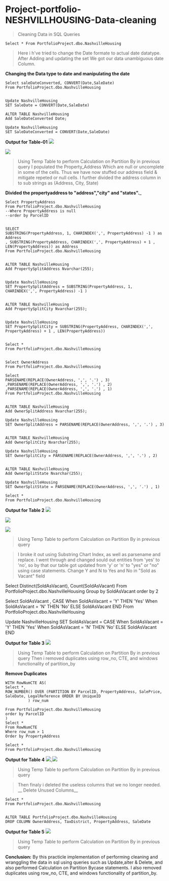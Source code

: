 # Project-portfolio-NESHVILLHOUSING-Data-cleaning

>Cleaning Data in SQL Queries


	Select * From PortfolioProject.dbo.NashvilleHousing
  
> Here i h've tried to change the Date formate to actual date datatype.  
> After Adding and updating the set We got our data unambiguous date Column.

__Changing the Data type to date and manipulating the date__


	Select saleDateConverted, CONVERT(Date,SaleDate)
	From PortfolioProject.dbo.NashvilleHousing

	
	Update NashvilleHousing
	SET SaleDate = CONVERT(Date,SaleDate)

<!--If it doesn't Update properly-->

	ALTER TABLE NashvilleHousing
	Add SaleDateConverted Date;

	Update NashvilleHousing
	SET SaleDateConverted = CONVERT(Date,SaleDate)



 **Output  for Table-01**
<a href="" ><img src="https://bn1305files.storage.live.com/y4mFsGcAxvb2XWUeh2WuTQhcLs1xomgOI8IUi3jBTGfFFyFY2yMQpnZFiMpCxgtk_1LxKJKx1jm7c9CuzVR66uWzaa9TdFH8279MAL6iOXXc28qdmwQPAqx04w_8PxLwLrievMRXx2i-atO_2ZGfg3MV_dXmFHZLKnXJQndvVTkD-WREaYsNjnq1QQF4HtzySqQ?width=1219&height=1079&cropmode=none"> </a>

<a href="" ><img src="https://bn1305files.storage.live.com/y4mSEEI5sKboXrsUQbhKfeBjIdCmR40Y7U89uon2ahUfW4HsIzgZFidbdpj_TNOV2rH3U4WZpb-AHJfwBtWgZVFLJ95u6y3T0b1TkFKOvlhxE_F8Ai7qCGWSHLlVkCbezCy1XDIgwsMzmquAvHX4HiKy_13JLjLjESZl5mt64px_Eudu5jnMFkQUlmbNV0s3EH1?width=1277&height=1000&cropmode=none"> </a>

>Using Temp Table to perform Calculation on Partition By in previous query
> I populated the Property_Address Which are null or uncomplete in some of the cells.
> Thus we have now stuffed our address field & mitigate repeted or null cells.
> I further divided the address column in to sub strings as (Address, City, State)

__Divided the propertyaddress to "address","city" and "states".___


	Select PropertyAddress
	From PortfolioProject.dbo.NashvilleHousing
	--Where PropertyAddress is null
	--order by ParcelID


	SELECT
	SUBSTRING(PropertyAddress, 1, CHARINDEX(',', PropertyAddress) -1 ) as Address
	, SUBSTRING(PropertyAddress, CHARINDEX(',', PropertyAddress) + 1 , LEN(PropertyAddress)) as Address
	From PortfolioProject.dbo.NashvilleHousing

	
	ALTER TABLE NashvilleHousing
	Add PropertySplitAddress Nvarchar(255);


	Update NashvilleHousing
	SET PropertySplitAddress = SUBSTRING(PropertyAddress, 1, CHARINDEX(',', PropertyAddress) -1 )


	ALTER TABLE NashvilleHousing
	Add PropertySplitCity Nvarchar(255);


	Update NashvilleHousing
	SET PropertySplitCity = SUBSTRING(PropertyAddress, CHARINDEX(',', PropertyAddress) + 1 , LEN(PropertyAddress))


	Select *
	From PortfolioProject.dbo.NashvilleHousing


	Select OwnerAddress
	From PortfolioProject.dbo.NashvilleHousing

	Select
	PARSENAME(REPLACE(OwnerAddress, ',', '.') , 3)
	,PARSENAME(REPLACE(OwnerAddress, ',', '.') , 2)
	,PARSENAME(REPLACE(OwnerAddress, ',', '.') , 1)
	From PortfolioProject.dbo.NashvilleHousing


	ALTER TABLE NashvilleHousing
	Add OwnerSplitAddress Nvarchar(255);

	Update NashvilleHousing
	SET OwnerSplitAddress = PARSENAME(REPLACE(OwnerAddress, ',', '.') , 3)


	ALTER TABLE NashvilleHousing
	Add OwnerSplitCity Nvarchar(255);

	Update NashvilleHousing
	SET OwnerSplitCity = PARSENAME(REPLACE(OwnerAddress, ',', '.') , 2)


	ALTER TABLE NashvilleHousing
	Add OwnerSplitState Nvarchar(255);

	Update NashvilleHousing
	SET OwnerSplitState = PARSENAME(REPLACE(OwnerAddress, ',', '.') , 1)

	Select *
	From PortfolioProject.dbo.NashvilleHousing


 **Output  for Table 2**
<a href="" ><img src="https://bn1305files.storage.live.com/y4mD5R0amHLfLjklXBwaljwbsGNmlRINMxnyo8U0b7d1GWLdxRZZvaI-SA3qyugkUYI0Ln_RBWJu-ccQEcp_xVy2wOt54bGROCp90YJDr51t1IrylnnOMMI9UqwgEzwp9nAgFy_ByAGDy3uXHDJyqTzM9V5lL2gjLbU2HW2iNW45OfkdnkMAqRYJNuAT_5I-KEJ?width=1920&height=1080&cropmode=none"> </a>


<a href="" ><img src="https://bn1305files.storage.live.com/y4mSEEI5sKboXrsUQbhKfeBjIdCmR40Y7U89uon2ahUfW4HsIzgZFidbdpj_TNOV2rH3U4WZpb-AHJfwBtWgZVFLJ95u6y3T0b1TkFKOvlhxE_F8Ai7qCGWSHLlVkCbezCy1XDIgwsMzmquAvHX4HiKy_13JLjLjESZl5mt64px_Eudu5jnMFkQUlmbNV0s3EH1?width=1277&height=1000&cropmode=none"> </a>


<a href="" ><img src="https://bn1305files.storage.live.com/y4mELb4kRgDJBh9JuqFw8_ItieC5Y6sbWfu5zHFw5xOJdOTqejY2qiZrjPgtDpdhTawZYswK_K4ID31gEvhT0GqBNcofWG5IzE5IjrfT5OV3rYt8hodW49hrF979_kLBuRVrqLFKwR7klOCly6M-jykP0eSLXXMCXxHTbstYcaiM5F27XNN0cVpAaKje2uWiqc_?width=1697&height=1014&cropmode=none"> </a>

>Using Temp Table to perform Calculation on Partition By in previous query

>I broke it out using Substring Chart Index, as well as parsename and replace.
>I went through and changed sould out entities from 'yes' to 'no', so by that our table got updated from 'y' or 'n' to "yes" or "no" using case statements.
> Change Y and N to Yes and No in "Sold as Vacant" field


Select Distinct(SoldAsVacant), Count(SoldAsVacant)
From PortfolioProject.dbo.NashvilleHousing
Group by SoldAsVacant
order by 2



Select SoldAsVacant
, CASE When SoldAsVacant = 'Y' THEN 'Yes'
	   When SoldAsVacant = 'N' THEN 'No'
	   ELSE SoldAsVacant
	   END
From PortfolioProject.dbo.NashvilleHousing


Update NashvilleHousing
SET SoldAsVacant = CASE When SoldAsVacant = 'Y' THEN 'Yes'
	   When SoldAsVacant = 'N' THEN 'No'
	   ELSE SoldAsVacant
	   END


 **Output  for Table 3**
<a href="" ><img src="https://bn1305files.storage.live.com/y4mwKC-Z-hcROzh0MqW28VBeOG-aNaY1XosfNcvl_FUCTAwN4iDTpnZ5Ker2P3WuUaSgAKfNLnMs24CTo_MWcTwNtwrKYIxaYfeNRTTY2bO2Q_4bGhkaPLUn8blz9LvV4F8k8RFlKQf8gtzYJQXcrSDXKkpqV99SsdnJTqvA154hIOXcvVwhqgLoO3NOKq2tRWf?width=1920&height=1080&cropmode=none"> </a>

>Using Temp Table to perform Calculation on Partition By in previous query 
>Then i removed duplicates using row_no, CTE, and windows functionality of partition_by 

__Remove Duplicates__


	WITH RowNumCTE AS(
	Select *,
	ROW_NUMBER() OVER (PARTITION BY ParcelID, PropertyAddress, SalePrice, SaleDate, LegalReference ORDER BY UniqueID
			  ) row_num

	From PortfolioProject.dbo.NashvilleHousing
	order by ParcelID
	)
	Select *
	From RowNumCTE
	Where row_num > 1
	Order by PropertyAddress

	Select *
	From PortfolioProject.dbo.NashvilleHousing

 **Output  for Table 4**
<a href="" ><img src="https://bn1305files.storage.live.com/y4mjN_VCldGjpBiowNbHN-RnYD-A9hubOKlDj4VJ6DBALO4R33nY1NBGIRk2Q09pyKhysEnICtfibDd5LLHYwh-PvLaf3IXcHXcrdll81yLrjLoqjbmP41Lw_P6MUrFHk5lgCZnc4p_tBYhAjzhmmTzmURu-7Ry4lv-1JrIdTNpmmM304OAl7MB2ddtMAj8QwK2?width=950&height=1000&cropmode=none"> </a>
<a href=""> <img src="https://bn1305files.storage.live.com/y4mELb4kRgDJBh9JuqFw8_ItieC5Y6sbWfu5zHFw5xOJdOTqejY2qiZrjPgtDpdhTawZYswK_K4ID31gEvhT0GqBNcofWG5IzE5IjrfT5OV3rYt8hodW49hrF979_kLBuRVrqLFKwR7klOCly6M-jykP0eSLXXMCXxHTbstYcaiM5F27XNN0cVpAaKje2uWiqc_?width=1697&height=1014&cropmode=none"></a>
>Using Temp Table to perform Calculation on Partition By in previous query

> Then finaly i deleted the useless columns that we no longer needed.
__ Delete Unused Columns__



	Select *
	From PortfolioProject.dbo.NashvilleHousing
	

	ALTER TABLE PortfolioProject.dbo.NashvilleHousing
	DROP COLUMN OwnerAddress, TaxDistrict, PropertyAddress, SaleDate


 **Output  for Table 5**
<a href="" ><img src="https://bn1305files.storage.live.com/y4md1ji1OKUcw0mJ13xCqN9cuODs5QfmPtXfM8oRL0aW2fwX8tJ-UPxDyVcsMAvIH7y96b8UWJtOSa3-j4MedU5jRQDDpkOI78LyXJbn8gtbCY7aH6UsZ3DT6RKi_Idzc_GUZX6gQfvmVCSI4dtpKAGmWBFKxhHskznJMh_L7_50KVPNvKEfPL_pFDxVcxAT27p?width=1920&height=1080&cropmode=none"> </a>
>Using Temp Table to perform Calculation on Partition By in previous query

  **Conclusion:**
    By this practicle implementation of performing cleaning and wranggling the data in sql using queries such as Update,alter & Delete, and also performed Calculation on Partition Bycase statements.
    I also removed duplicates using row_no, CTE, and windows functionality of partition_by.

